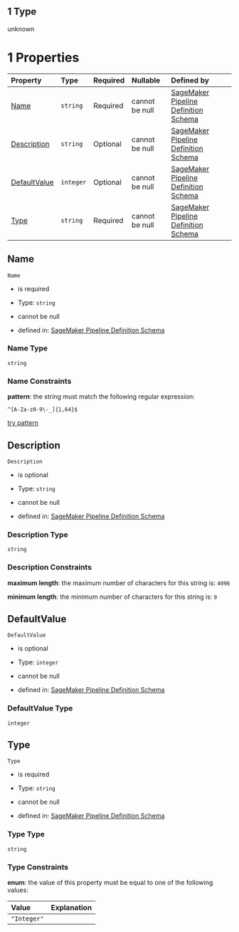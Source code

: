 ## 1 Type

unknown

# 1 Properties

| Property                      | Type      | Required | Nullable       | Defined by                                                                                                                                                                                                                                                                    |
| :---------------------------- | :-------- | :------- | :------------- | :---------------------------------------------------------------------------------------------------------------------------------------------------------------------------------------------------------------------------------------------------------------------------- |
| [Name](#name)                 | `string`  | Required | cannot be null | [SageMaker Pipeline Definition Schema](pipeline-definition-definitions-parametername.md "https://github.com/jerrypeng7773/sagemaker-model-building-pipeline-definition-JSON-schema/schema/#/definitions/IntegerParameter/properties/Name")                                    |
| [Description](#description)   | `string`  | Optional | cannot be null | [SageMaker Pipeline Definition Schema](pipeline-definition-definitions-parameterdescription.md "https://github.com/jerrypeng7773/sagemaker-model-building-pipeline-definition-JSON-schema/schema/#/definitions/IntegerParameter/properties/Description")                      |
| [DefaultValue](#defaultvalue) | `integer` | Optional | cannot be null | [SageMaker Pipeline Definition Schema](pipeline-definition-definitions-integerparameter-properties-defaultvalue.md "https://github.com/jerrypeng7773/sagemaker-model-building-pipeline-definition-JSON-schema/schema/#/definitions/IntegerParameter/properties/DefaultValue") |
| [Type](#type)                 | `string`  | Required | cannot be null | [SageMaker Pipeline Definition Schema](pipeline-definition-definitions-integerparameter-properties-type.md "https://github.com/jerrypeng7773/sagemaker-model-building-pipeline-definition-JSON-schema/schema/#/definitions/IntegerParameter/properties/Type")                 |

## Name



`Name`

*   is required

*   Type: `string`

*   cannot be null

*   defined in: [SageMaker Pipeline Definition Schema](pipeline-definition-definitions-parametername.md "https://github.com/jerrypeng7773/sagemaker-model-building-pipeline-definition-JSON-schema/schema/#/definitions/IntegerParameter/properties/Name")

### Name Type

`string`

### Name Constraints

**pattern**: the string must match the following regular expression:&#x20;

```regexp
^[A-Za-z0-9\-_]{1,64}$
```

[try pattern](https://regexr.com/?expression=%5E%5BA-Za-z0-9%5C-_%5D%7B1%2C64%7D%24 "try regular expression with regexr.com")

## Description



`Description`

*   is optional

*   Type: `string`

*   cannot be null

*   defined in: [SageMaker Pipeline Definition Schema](pipeline-definition-definitions-parameterdescription.md "https://github.com/jerrypeng7773/sagemaker-model-building-pipeline-definition-JSON-schema/schema/#/definitions/IntegerParameter/properties/Description")

### Description Type

`string`

### Description Constraints

**maximum length**: the maximum number of characters for this string is: `4096`

**minimum length**: the minimum number of characters for this string is: `0`

## DefaultValue



`DefaultValue`

*   is optional

*   Type: `integer`

*   cannot be null

*   defined in: [SageMaker Pipeline Definition Schema](pipeline-definition-definitions-integerparameter-properties-defaultvalue.md "https://github.com/jerrypeng7773/sagemaker-model-building-pipeline-definition-JSON-schema/schema/#/definitions/IntegerParameter/properties/DefaultValue")

### DefaultValue Type

`integer`

## Type



`Type`

*   is required

*   Type: `string`

*   cannot be null

*   defined in: [SageMaker Pipeline Definition Schema](pipeline-definition-definitions-integerparameter-properties-type.md "https://github.com/jerrypeng7773/sagemaker-model-building-pipeline-definition-JSON-schema/schema/#/definitions/IntegerParameter/properties/Type")

### Type Type

`string`

### Type Constraints

**enum**: the value of this property must be equal to one of the following values:

| Value       | Explanation |
| :---------- | :---------- |
| `"Integer"` |             |
